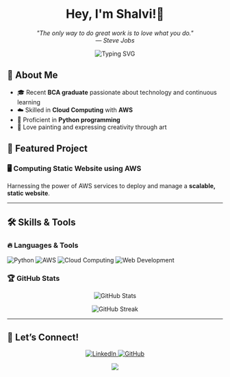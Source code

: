 <!-- Standout Professional GitHub Profile README for shalviiiii -->

<h1 align="center">Hey, I'm Shalvi!👋</h1>

<p align="center"><i>
  "The only way to do great work is to love what you do." <br>
  — Steve Jobs
</i></p>
<p align="center">
  <img src="https://readme-typing-svg.demolab.com?font=Fira+Code&weight=500&pause=1000&color=0078D4&center=true&vCenter=true&width=435&lines=BCA+Graduate;Python+Programmer;AWS+Cloud+Enthusiast" alt="Typing SVG" />
</p>

## 🌟 About Me

- 🎓 Recent **BCA graduate** passionate about technology and continuous learning
- ☁️ Skilled in **Cloud Computing** with **AWS**
- 🐍 Proficient in **Python programming**
- 🎨 Love painting and expressing creativity through art  

## 🚀 Featured Project

### 🖥️ Computing Static Website using AWS  
Harnessing the power of AWS services to deploy and manage a **scalable, static website**.

---
## 🛠️ Skills & Tools  

### 🔥 Languages & Tools  
![Python](https://img.shields.io/badge/Python-FFD43B?style=for-the-badge&logo=python&logoColor=blue)
![AWS](https://img.shields.io/badge/AWS-FF9900?style=for-the-badge&logo=amazon-aws&logoColor=white)
![Cloud Computing](https://img.shields.io/badge/Cloud%20Computing-0078D4?style=for-the-badge&logo=microsoft-azure&logoColor=white)
![Web Development](https://img.shields.io/badge/Web%20Development-181717?style=for-the-badge&logo=html5&logoColor=white)

### 🏆 GitHub Stats  
<p align="center">
  <img src="https://github-readme-stats.vercel.app/api?username=shalviiiii&show_icons=true&theme=radical" alt="GitHub Stats" />
</p>

<p align="center">
  <img src="https://github-readme-streak-stats.herokuapp.com/?user=shalviiiii&theme=blueberry" alt="GitHub Streak" />
</p>

---

## 🎯 Let’s Connect!

<p align="center">
  <a href="https://www.linkedin.com/in/savi795/">
    <img src="https://img.shields.io/badge/LinkedIn-0A66C2?style=for-the-badge&logo=linkedin&logoColor=white" alt="LinkedIn" />
  </a>
  <a href="https://github.com/shalviiiii">
    <img src="https://img.shields.io/badge/GitHub-181717?style=for-the-badge&logo=github&logoColor=white" alt="GitHub" />
  </a>
  </p>

<p align="center">
  <img src="https://capsule-render.vercel.app/api?type=wave&color=auto&height=90&section=footer"/>
</p>
